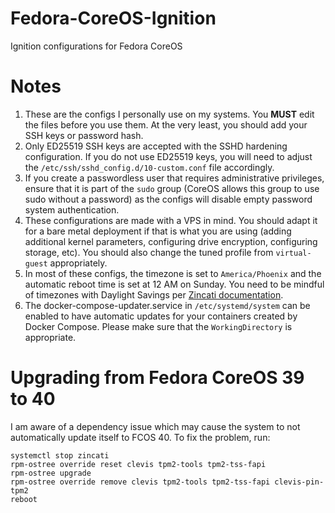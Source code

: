 # Fedora-CoreOS-Ignition
Ignition configurations for Fedora CoreOS<br />

# Notes
1. These are the configs I personally use on my systems. You **MUST** edit the files before you use them. At the very least, you should add your SSH keys or password hash.<br />
2. Only ED25519 SSH keys are accepted with the SSHD hardening configuration. If you do not use ED25519 keys, you will need to adjust the `/etc/ssh/sshd_config.d/10-custom.conf` file accordingly.
3. If you create a passwordless user that requires administrative privileges, ensure that it is part of the `sudo` group (CoreOS allows this group to use sudo without a password) as the configs will disable empty password system authentication.
4. These configurations are made with a VPS in mind. You should adapt it for a bare metal deployment if that is what you are using (adding additional kernel parameters, configuring drive encryption, configuring storage, etc). You should also change the tuned profile from `virtual-guest` appropriately.
5. In most of these configs, the timezone is set to `America/Phoenix` and the automatic reboot time is set at 12 AM on Sunday. You need to be mindful of timezones with Daylight Savings per [Zincati documentation](https://coreos.github.io/zincati/usage/updates-strategy/).
6. The docker-compose-updater.service in `/etc/systemd/system` can be enabled to have automatic updates for your containers created by Docker Compose. Please make sure that the `WorkingDirectory` is appropriate.

# Upgrading from Fedora CoreOS 39 to 40

I am aware of a dependency issue which may cause the system to not automatically update itself to FCOS 40. To fix the problem, run:

```
systemctl stop zincati
rpm-ostree override reset clevis tpm2-tools tpm2-tss-fapi
rpm-ostree upgrade
rpm-ostree override remove clevis tpm2-tools tpm2-tss-fapi clevis-pin-tpm2
reboot
```